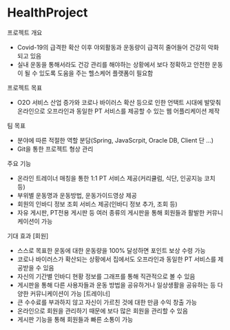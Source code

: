 # HealthProject

프로젝트 개요
- Covid-19의 급격한 확산 이후 야외활동과 운동량이 급격히 줄어들어 건강히 악화되고 있음
- 실내 운동을 통해서라도 건강 관리를 해야하는 상황에서 보다 정확하고 안전한 운동이 될 수 있도록 도움을 주는 헬스케어 플랫폼이 필요함

프로젝트 목표
- O2O 서비스 산업 증가와 코로나 바이러스 확산 등으로 인한 언택트 시대에 발맞춰 온라인으로 오프라인과 동일한 PT 서비스를 제공할 수 있는 웹 어플리케이션 제작

팀 목표
- 분야에 따른 적절한 역할 분담(Spring, JavaScrpit, Oracle DB, Client 단 ...)
- Git을 통한 프로젝트 형상 관리

주요 기능
- 온라인 트레이너 매칭을 통한 1:1 PT 서비스 제공(커리큘럼, 식단, 인공지능 코치 등)
- 부위별 운동명과 운동방법, 운동가이드영상 제공
- 회원의 인바디 정보 조회 서비스 제공(인바디 정보 추가, 조회 등)
- 자유 게시판, PT전용 게시판 등 여러 종류의 게시판을 통해 회원들과 활발한 커뮤니케이션이 가능

기대 효과
[회원] 
- 스스로 목표한 운동에 대한 운동량을 100% 달성하면 포인트 보상 수령 가능
- 코로나 바이러스가 확산되는 상황에서 집에서도 오프라인과 동일한 PT 서비스를 제공받을 수 있음
- 자신의 기간별 인바디 현황 정보를 그래프를 통해 직관적으로 볼 수 있음
- 게시판을 통해 다른 사용자들과 운동 방법을 공유하거나 일상생활을 공유하는 등 다양한 커뮤니케이션이 가능
[트레이너] 
- 큰 수수료를 부과하지 않고 자신이 가르친 것에 대한 만큼 수익 창출 가능
- 온라인으로 회원을 관리하기 때문에 보다 많은 회원을 관리할 수 있음
- 게시판 기능을 통해 회원들과 빠른 소통이 가능 
